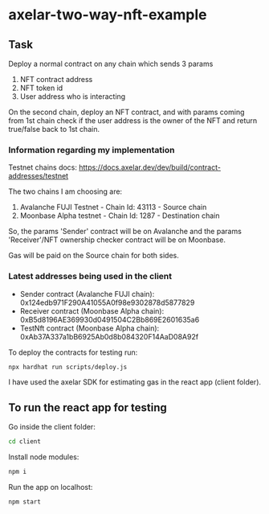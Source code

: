 # axelar-two-way-nft-example

## Task
Deploy a normal contract on any chain which sends 3 params
1. NFT contract address 
2. NFT token id
3. User address who is interacting 

On the second chain, deploy an NFT contract, and with params coming from 1st chain check if the user address is the owner of the NFT and return true/false back to 1st chain.

### Information regarding my implementation
Testnet chains docs: https://docs.axelar.dev/dev/build/contract-addresses/testnet

The two chains I am choosing are:
1. Avalanche FUJI Testnet - Chain Id: 43113 - Source chain
2. Moonbase Alpha testnet - Chain Id: 1287 - Destination chain

So, the params 'Sender' contract will be on Avalanche and the params 'Receiver'/NFT ownership checker contract will be on Moonbase.

Gas will be paid on the Source chain for both sides.

### Latest addresses being used in the client

- Sender contract (Avalanche FUJI chain): 0x124edb971F290A41055A0f98e9302878d5877829
- Receiver contract (Moonbase Alpha chain): 0xB5d8196AE369930d0491504C2Bb869E2601635a6
- TestNft contract (Moonbase Alpha chain): 0xAb37A337a1bB6925Ab0d8b084320F14AaD08A92f

To deploy the contracts for testing run:
```bash
npx hardhat run scripts/deploy.js
```

I have used the axelar SDK for estimating gas in the react app (client folder).

## To run the react app for testing

Go inside the client folder:
```bash
cd client
```
Install node modules:
```bash
npm i
```
Run the app on localhost:
```bash
npm start
```